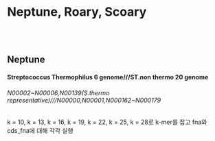 Neptune, Roary, Scoary
======================   
<br/><br/>

## Neptune
#### Streptococcus Thermophilus 6 genome///ST.non thermo 20 genome
###### N00002~N00006,N00139(S.thermo representative)///N00000,N00001,N000162~N000179
k = 10, k = 13, k = 16, k = 19, k = 22, k = 25, k = 28로 k-mer를 잡고 fna와 cds_fna에 대해 각각 실행

